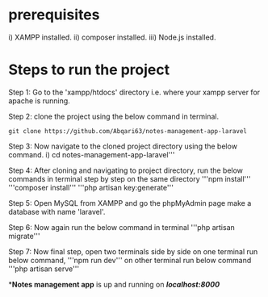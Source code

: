 # prerequisites

i) XAMPP installed.
ii) composer installed.
iii) Node.js installed.

# Steps to run the project

Step 1: Go to the 'xampp/htdocs' directory i.e. where your xampp server for apache is running.  

Step 2: clone the project using the below command in terminal.  
            <pre>`git clone https://github.com/Abqari63/notes-management-app-laravel`</pre>

Step 3: Now navigate to the cloned project directory using the below command.
        i) cd notes-management-app-laravel'''
        
Step 4: After cloning and navigating to project directory, run the below commands in terminal step by step on the same directory
        '''npm install'''
        '''composer install'''
        '''php artisan key:generate'''

Step 5: Open MySQL from XAMPP and go the phpMyAdmin page make a database with name 'laravel'.

Step 6: Now again run the below command in terminal
        '''php artisan migrate'''

Step 7: Now final step, open two terminals side by side on one terminal run below command,
        '''npm run dev'''
        on other terminal run below command
        '''php artisan serve'''

***Notes management app** is up and running on ***localhost:8000***
        
